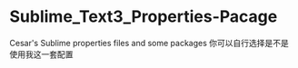 # Sublime_Text3_Properties-Pacage
Cesar's Sublime properties files and some packages
你可以自行选择是不是使用我这一套配置
